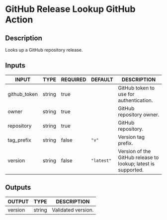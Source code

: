 # GitHub Release Lookup GitHub Action

## Description

<!-- AUTO-DOC-DESCRIPTION:START - Do not remove or modify this section -->

Looks up a GitHub repository release.

<!-- AUTO-DOC-DESCRIPTION:END -->

## Inputs

<!-- AUTO-DOC-INPUT:START - Do not remove or modify this section -->

|    INPUT     |  TYPE  | REQUIRED |  DEFAULT   |                          DESCRIPTION                          |
|--------------|--------|----------|------------|---------------------------------------------------------------|
| github_token | string |   true   |            |            GitHub token to use for authentication.            |
|    owner     | string |   true   |            |                   GitHub repository owner.                    |
|  repository  | string |   true   |            |                      GitHub repository.                       |
|  tag_prefix  | string |  false   |   `"v"`    |                      Version tag prefix.                      |
|   version    | string |  false   | `"latest"` | Version of the GitHub release to lookup; latest is supported. |

<!-- AUTO-DOC-INPUT:END -->

## Outputs

<!-- AUTO-DOC-OUTPUT:START - Do not remove or modify this section -->

| OUTPUT  |  TYPE  |    DESCRIPTION     |
|---------|--------|--------------------|
| version | string | Validated version. |

<!-- AUTO-DOC-OUTPUT:END -->
